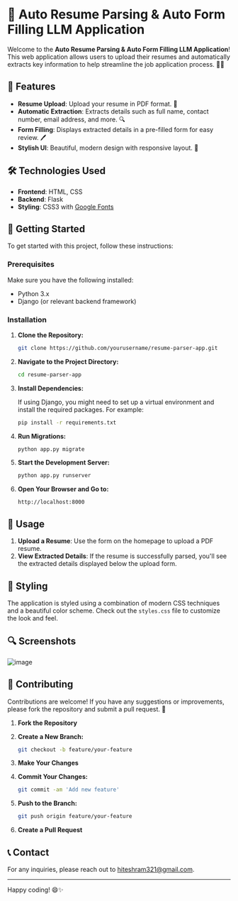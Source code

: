 # 🚀 Auto Resume Parsing & Auto Form Filling LLM Application

Welcome to the **Auto Resume Parsing & Auto Form Filling LLM Application**! This web application allows users to upload their resumes and automatically extracts key information to help streamline the job application process. 📄✨

## 📸 Features

- **Resume Upload**: Upload your resume in PDF format. 📝
- **Automatic Extraction**: Extracts details such as full name, contact number, email address, and more. 🔍
- **Form Filling**: Displays extracted details in a pre-filled form for easy review. 🖊️
- **Stylish UI**: Beautiful, modern design with responsive layout. 🌟

## 🛠️ Technologies Used

- **Frontend**: HTML, CSS
- **Backend**: Flask
- **Styling**: CSS3 with [Google Fonts](https://fonts.google.com/)

## 🚀 Getting Started

To get started with this project, follow these instructions:

### Prerequisites

Make sure you have the following installed:

- Python 3.x
- Django (or relevant backend framework)

### Installation

1. **Clone the Repository:**

    ```bash
    git clone https://github.com/yourusername/resume-parser-app.git
    ```

2. **Navigate to the Project Directory:**

    ```bash
    cd resume-parser-app
    ```

3. **Install Dependencies:**

    If using Django, you might need to set up a virtual environment and install the required packages. For example:

    ```bash
    pip install -r requirements.txt
    ```

4. **Run Migrations:**

    ```bash
    python app.py migrate
    ```

5. **Start the Development Server:**

    ```bash
    python app.py runserver
    ```

6. **Open Your Browser and Go to:**

    ```
    http://localhost:8000
    ```

## 📜 Usage

1. **Upload a Resume**: Use the form on the homepage to upload a PDF resume.
2. **View Extracted Details**: If the resume is successfully parsed, you'll see the extracted details displayed below the upload form.

## 🎨 Styling

The application is styled using a combination of modern CSS techniques and a beautiful color scheme. Check out the `styles.css` file to customize the look and feel.

## 🔍 Screenshots

![image](https://github.com/user-attachments/assets/3458b022-d427-4d5b-83e1-10d2bfdb9e71)


## 📄 Contributing

Contributions are welcome! If you have any suggestions or improvements, please fork the repository and submit a pull request. 🎉

1. **Fork the Repository**
2. **Create a New Branch:**

    ```bash
    git checkout -b feature/your-feature
    ```

3. **Make Your Changes**
4. **Commit Your Changes:**

    ```bash
    git commit -am 'Add new feature'
    ```

5. **Push to the Branch:**

    ```bash
    git push origin feature/your-feature
    ```

6. **Create a Pull Request**


## 📞 Contact

For any inquiries, please reach out to [hiteshram321@gmail.com](mailto:hiteshram321@gmail.com).

---

Happy coding! 😄✨
